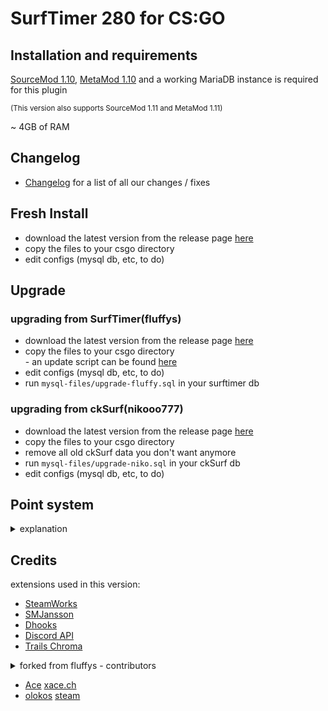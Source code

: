 # SurfTimer 280 for CS:GO

## Installation and requirements
[SourceMod 1.10](https://www.sourcemod.net/downloads.php?branch=stable), [MetaMod 1.10](https://www.sourcemm.net/downloads.php/?branch=stable) and a working MariaDB instance is required for this plugin 

<sup>(This version also supports SourceMod 1.11 and MetaMod 1.11)</sup>

~ 4GB of RAM

## Changelog

*   [Changelog](https://github.com/13ace37/SurfTimer/blob/master/CHANGELOG.md) for a list of all our changes / fixes


## Fresh Install

*   download the latest version from the release page [here](https://github.com/13ace37/SurfTimer/releases/latest)
*   copy the files to your csgo directory
*   edit configs (mysql db, etc, to do)

## Upgrade

### upgrading from SurfTimer(fluffys)

*   download the latest version from the release page [here](https://github.com/13ace37/SurfTimer/releases/latest)
*   copy the files to your csgo directory <br> - an update script can be found [here](https://github.com/13ace37/SurfTimer/blob/master/scripts/upgrade_scripts/upgrade-fluffy.sh)
*   edit configs (mysql db, etc, to do)
*   run `mysql-files/upgrade-fluffy.sql` in your surftimer db

### upgrading from ckSurf(nikooo777)

*   download the latest version from the release page [here](https://github.com/13ace37/SurfTimer/releases/latest)
*   copy the files to your csgo directory
*   remove all old ckSurf data you don't want anymore
*   run `mysql-files/upgrade-niko.sql` in your ckSurf db
*   edit configs (mysql db, etc, to do)


## Point system
<details>
  <summary>explanation</summary> 
  
The points system has seen a massive overhaul from the original ckSurf; it is now a percentile tiered system. Points are now distributed in two ways: (1) map completion, and (2) map ranking. Map completion points will be given to all players who complete a specific and are dependent on the tier.
* Tier 1: 25
* Tier 2: 50
* Tier 3: 100
* Tier 4: 200
* Tier 5: 400
* Tier 6: 600

Map ranking points are dependent upon the individuals ranking on the map. This is done firstly by calculation of the WR points for the map. WR points per tier are calculated as follows:
* Tier 1: WR = (1.75 * Number of Completes) / 6
* Tier 2: WR = (2.8 * Number of Completes) / 5
* Tier 3: WR = MAX(350, (3.5 * Number of Completes) / 4)
* Tier 4: WR = MAX(400, (5.74 * Number of Completes) / 4)
* Tier 5: WR = MAX(500, (7 * Number of Completes) / 4)
* Tier 6: WR = MAX(600, (14 * Number of Completes) / 4)

Once the WR points are calculated the top 10 are points are calculated by multiplying the WR points by a factor. These factors are:
* Rank 2 = WR * 0.8
* Rank 3 = WR * 0.75
* Rank 4 = WR * 0.7
* Rank 5 = WR * 0.65
* Rank 6 = WR * 0.6
* Rank 7 = WR * 0.55
* Rank 8 = WR * 0.5
* Rank 9 = WR * 0.45
* Rank 10 = WR * 0.4

Players who are not in the top 10 but are above the 50th percentile in map ranking will be sorted into 5 groups – with each higher group giving proportionally more points. These groups and their point distribution are as follows:
* Group 1 (top 3.125%) = WR * 0.25
* Group 2 (top 6.25%) = (Group 1) / 1.5
* Group 3 (top 12.5%) = (Group 2) / 1.5
* Group 4 (top 25%) = (Group 3) / 1.5
* Group 5 (top 50%) = (Group 4) / 1.5

Take surf_aircontrol_nbv for example: (You can use sm_mi to see this menu)
<img src="http://puu.sh/ykaR8/7520a6b0d6.jpg" width="372" height="469" />

###### Credit to NDiamond for theory crafting this point system, I just implemented his idea
  
</details>

## Credits

extensions used in this version:
*   [SteamWorks](https://forums.alliedmods.net/showthread.php?t=229556)
*   [SMJansson](https://forums.alliedmods.net/showthread.php?t=184604)
*   [Dhooks](https://forums.alliedmods.net/showthread.php?t=180114)
*   [Discord API](https://github.com/Deathknife/sourcemod-discord/blob/master/discord_api.sp)
*   [Trails Chroma](https://github.com/Nickelony/Trails-Chroma)
<details>
  <summary>forked from fluffys - contributors</summary> 
  
*   Jonitaikaponi - Original ckSurf creator
*   nikooo777 - ckSurf 1.19 Fork
*   <a href="http://steamcommunity.com/id/fluffystko/">fluffys</a>
*   Jakeey802
*   Grandpa Goose  
</details>

*	[Ace](https://github.com/13ace37) [xace.ch](https://xace.ch)
*	[olokos](https://github.com/olokos) [steam](https://steamcommunity.com/id/olokos/)

